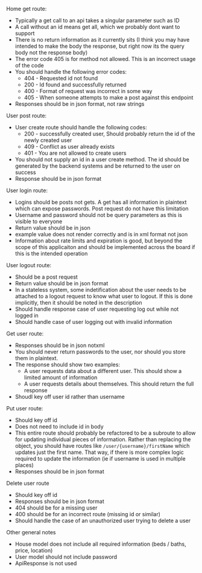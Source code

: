 Home get route:
* Typically a get call to an api takes a singular parameter such as ID
* A call without an id means get all, which we probably dont want to support
* There is no return information as it currently sits (I think you may have intended to make the body the response, but right now its the query body not the response body)
* The error code 405 is for method not allowed. This is an incorrect usage of the code
* You should handle the following error codes:
    - 404 - Requested id not found
    - 200 - Id found and successfully returned
    - 400 - Format of request was incorrect in some way
    - 405 - When someone attempts to make a post against this endpoint
* Responses should be in json format, not raw strings

User post route:
* User create route should handle the following codes:
    - 200 - successfully created user, Should probably return the id of the newly created user
    - 409 - Conflict as user already exists
    - 401 - You are not allowed to create users
* You should not supply an id in a user create method. The id should be generated by the backend systems and be returned to the user on success
* Response should be in json format

User login route:
* Logins should be posts not gets. A get has all information in plaintext which can expose passwords. Post request do not have this limitation
* Username and password should not be query parameters as this is visible to everyone
* Return value should be in json
* example value does not render correctly and is in xml format not json
* Information about rate limits and expiration is good, but beyond the scope of this applicaiton and should be implemented across the board if this is the intended operation

User logout route:
* Should be a post request
* Return value should be in json format
* In a stateless system, some indetification about the user needs to be attached to a logout request to know what user to logout. If this is done implicitly, then it should be noted in the description
* Should handle response case of user requesting log out while not logged in
* Should handle case of user logging out with invalid information

Get user route: 
* Responses should be in json notxml
* You should never return passwords to the user, nor should you store them in plaintext. 
* The response should show two examples:
    - A user requests data about a different user. This should show a limited amount of information
    - A user requests details about themselves. This should return the full response
* Shoudl key off user id rather than username

Put user route:
* Should key off id
* Does not need to include id in body
* This entire route should probably be refactored to be a subroute to allow for updating individual pieces of information. Rather than replacing the object, you should have routes like `/user/{username}/firstName` which updates just the first name. That way, if there is more complex logic required to update the information (ie if username is used in multiple places)
* Responses should be in json format

Delete user route
* Should key off id
* Responses should be in json format
* 404 should be for a missing user
* 400 should be for an incorrect route (missing id or similar)
* Should handle the case of an unauthorized user trying to delete a user

Other general notes
* House model does not include all required information (beds / baths, price, location)
* User model should not include password
* ApiResponse is not used